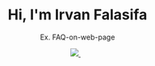 <h1 align='center'>
  Hi, I'm Irvan Falasifa
</h1>

<p align='center'>
  Ex. FAQ-on-web-page
</p>

<p align='center'>
 <a href='mailto:irvan.falasfia@gmail.com'> 
  <img src="https://img.shields.io/badge/mail%20box-EA4335?style=for-the-badge&logo=Gmail&logoColor=white" /> 
 </a>&nbsp;&nbsp;
  
</p>
